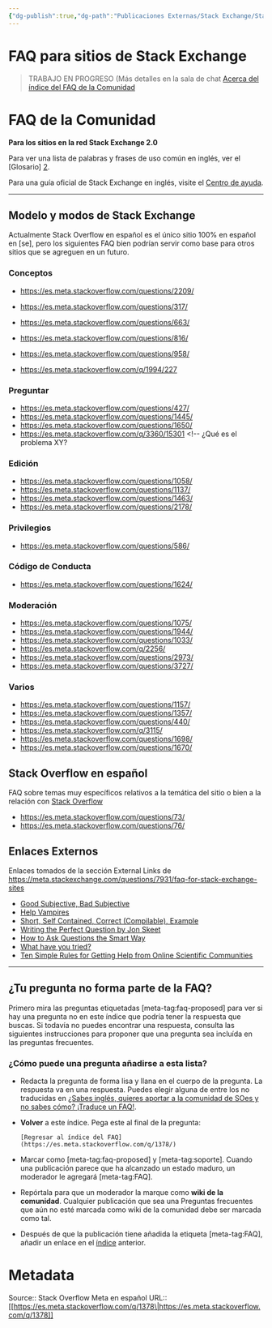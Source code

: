 ```yaml
---
{"dg-publish":true,"dg-path":"Publicaciones Externas/Stack Exchange/Stack Overflow en español/Stack Overflow en español Meta/es.meta.stackoverflow.com-1378.md","permalink":"/publicaciones-externas/stack-exchange/stack-overflow-en-espanol/stack-overflow-en-espanol-meta/es-meta-stackoverflow-com-1378/","title":"FAQ para sitios de Stack Exchange","hide":true,"noteIcon":"\"0\"","created":"2024-04-03T12:49:10.591-06:00","updated":"2024-04-05T16:43:58.936-06:00"}
---
```


# FAQ para sitios de Stack Exchange

>TRABAJO EN PROGRESO (Más detalles en la sala de chat [Acerca del índice del FAQ de la Comunidad][1]

# FAQ de la Comunidad
**Para los sitios en la red Stack Exchange 2.0**

Para ver una lista de palabras y frases de uso común en inglés, ver el [Glosario] [2].

Para una guía oficial de Stack Exchange en inglés, visite el [Centro de ayuda](https://meta.stackexchange.com/help).

---
## Modelo y modos de Stack Exchange
Actualmente Stack Overflow en español es el único sitio 100% en español en [se], pero los siguientes FAQ bien podrían servir como base para otros sitios que se agreguen en un futuro.

### Conceptos

- https://es.meta.stackoverflow.com/questions/2209/ <!-- vota-pronto-vota-con-frecuencia -->


- https://es.meta.stackoverflow.com/questions/317/ <!-- qu%c3%a9-es-una-publicaci%c3%b3n-wiki-de-comunidad -->
- https://es.meta.stackoverflow.com/questions/663/ <!-- qu%c3%a9-es-el-voto-serial-y-c%c3%b3mo-me-afecta -->
- https://es.meta.stackoverflow.com/questions/816/ <!-- qu%c3%a9-es-una-reversi%c3%b3n -->
- https://es.meta.stackoverflow.com/questions/958/ <!-- qu%c3%a9-es-una-respuesta-aceptable -->
- https://es.meta.stackoverflow.com/q/1994/227

### Preguntar

- https://es.meta.stackoverflow.com/questions/427/ <!-- c%c3%b3mo-funciona-la-aceptaci%c3%b3n-de-respuestas -->
- https://es.meta.stackoverflow.com/questions/1445/ <!-- c%C3%B3mo-consigo-respuestas-r%C3%A1pidamente -->
- https://es.meta.stackoverflow.com/questions/1650/ <!-- qu%C3%A9-puede-causar-que-una-pregunta-sea-relanzada -->
- https://es.meta.stackoverflow.com/q/3360/15301 <!-- ¿Qué es el problema XY?


### Edición
- https://es.meta.stackoverflow.com/questions/1058/ <!-- conoces-los-magic-links-para-los-comentarios-aprende-a-usarlos -->
- https://es.meta.stackoverflow.com/questions/1137/ <!-- es-posible-re-dimensionar-una-imagen-en-una-publicaci%c3%b3n -->
- https://es.meta.stackoverflow.com/questions/1463/ <!-- qu%C3%A9-es-el-resaltado-de-sintaxis-c%C3%B3mo-funciona -->
- https://es.meta.stackoverflow.com/questions/2178/ <!-- qu%C3%A9-combinaciones-de-teclas-hay-disponibles-en-el-sitio -->

### Privilegios
- https://es.meta.stackoverflow.com/questions/586/ <!-- por-qu%C3%A9-necesito-50-puntos-de-reputaci%C3%B3n-para-comentar-qu%C3%A9-alternativa-tengo -->

### Código de Conducta
- https://es.meta.stackoverflow.com/questions/1624/ <!-- c%C3%B3mo-dar-las-gracias-a-los-usuarios-que-responden-a-mis-preguntas -->

### Moderación

- https://es.meta.stackoverflow.com/questions/1075/ <!-- cu%c3%a1ndo-deber%c3%ada-votar -->
- https://es.meta.stackoverflow.com/questions/1944/ <!-- qu%C3%A9-es-un-reporte-en-disputa -->
- https://es.meta.stackoverflow.com/questions/1033/ <!-- c%c3%b3mo-funciona-la-eliminaci%c3%b3n-de-publicaciones-por-qu%c3%a9-podr%c3%ada-eliminarse-una-p -->
- https://es.meta.stackoverflow.com/q/2256/ <!-- ¿Qué es una elección? ¿Cómo se elige y cómo funciona? -->
- https://es.meta.stackoverflow.com/questions/2973/ <!-- c%C3%B3mo-uso-correctamente-el-reporte-no-es-una-respuesta -->
- https://es.meta.stackoverflow.com/questions/3727/ <!-- qu%C3%A9-son-las-auditor%C3%ADas-y-c%C3%B3mo-funcionan -->

### Varios

- https://es.meta.stackoverflow.com/questions/1157/ <!-- lista-de-p%c3%a1ginas-no-enlazadas-en-los-sitios-de-stack-exchange -->
- https://es.meta.stackoverflow.com/questions/1357/ <!-- c%C3%B3mo-funcionan-las-respuestas-en-los-comentarios -->
- https://es.meta.stackoverflow.com/questions/440/ <!-- c%C3%B3mo-crear-o-solicitar-una-nueva-etiqueta -->
- https://es.meta.stackoverflow.com/q/3115/ <!-- He creado una etiqueta accidentalmente, ¿cómo puedo borrarla? -->
- https://es.meta.stackoverflow.com/questions/1698/ <!-- c%C3%B3mo-invitar-a-un-chat-privado-a-alguien -->
- https://es.meta.stackoverflow.com/questions/1670/ <!-- qui%C3%A9nes-forman-el-community-team-qu%C3%A9-hacen -->

## Stack Overflow en español
FAQ sobre temas muy específicos relativos a la temática del sitio o bien a la relación con [Stack Overflow][3]

- https://es.meta.stackoverflow.com/questions/73/ <!-- c%c3%b3mo-sugerir-una-mejor-traducci%c3%b3n-de-la-ui -->
- https://es.meta.stackoverflow.com/questions/76/ <!-- si-tengo-algo-nuevo-qu%c3%a9-preguntar-debo-preguntarlo-en-ambos-sitios -->

## Enlaces Externos

Enlaces tomados de la sección External Links de  https://meta.stackexchange.com/questions/7931/faq-for-stack-exchange-sites

* [Good Subjective, Bad Subjective](http://blog.stackoverflow.com/2010/09/good-subjective-bad-subjective/)
* [Help Vampires](http://slash7.com/2006/12/22/vampires/)
* [Short, Self Contained, Correct (Compilable), Example](http://sscce.org/)
* [Writing the Perfect Question by Jon Skeet](http://codeblog.jonskeet.uk/2010/08/29/writing-the-perfect-question/)
* [How to Ask Questions the Smart Way](http://catb.org/~esr/faqs/smart-questions.html)
* [What have you tried?](//mattgemmell.com/what-have-you-tried/)
* [Ten Simple Rules for Getting Help from Online Scientific Communities](http://www.ploscompbiol.org/article/info:doi%2F10.1371%2Fjournal.pcbi.1002202)

---

## ¿Tu pregunta no forma parte de la FAQ?

Primero mira las preguntas etiquetadas [meta-tag:faq-proposed] para ver si hay una pregunta no en este índice que podría tener la respuesta que buscas. Si todavía no puedes encontrar una respuesta, consulta las siguientes instrucciones para proponer que una pregunta sea incluída en las preguntas frecuentes.

### ¿Cómo puede una pregunta añadirse a esta lista?

* Redacta la pregunta de forma lisa y llana en el cuerpo de la pregunta.
   La respuesta va en una respuesta. Puedes elegir alguna de entre los no traducidas en [¿Sabes inglés, quieres aportar a la comunidad de SOes y no sabes cómo? ¡Traduce un FAQ!][4].

* **Volver** a este índice. Pega este al final de la pregunta:

    `[Regresar al índice del FAQ](https://es.meta.stackoverflow.com/q/1378/)`

* Marcar como [meta-tag:faq-proposed] y [meta-tag:soporte].  Cuando una publicación parece que ha alcanzado un estado maduro, un moderador le agregará [meta-tag:FAQ].

* Repórtala para que un moderador la marque como **wiki de la comunidad**.  Cualquier publicación que sea una Preguntas frecuentes que aún no esté marcada como wiki de la comunidad debe ser marcada como tal.

* Después de que la publicación tiene añadida la etiqueta [meta-tag:FAQ], añadir un enlace en el [índice][5] anterior.


  [1]: http://chat.stackexchange.com/rooms/53106/faq-de-la-comunidad-trabajo-en-progreso
  [2]: //meta.stackexchange.com/q/40353
  [3]: https://stackoverflow.com
  [4]: https://es.meta.stackoverflow.com/a/1381/83
  [5]: https://es.meta.stackoverflow.com/q/1378/

# Metadata
Source:: Stack Overflow Meta en español
URL:: [[https://es.meta.stackoverflow.com/q/1378\|https://es.meta.stackoverflow.com/q/1378]]

